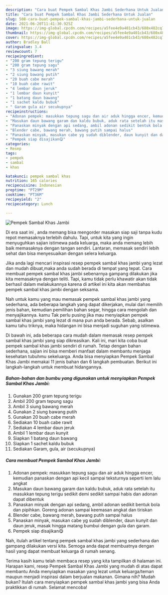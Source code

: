 ```yaml
---
description: "Cara buat Pempek Sambal Khas Jambi Sederhana Untuk Jualan"
title: "Cara buat Pempek Sambal Khas Jambi Sederhana Untuk Jualan"
slug: 508-cara-buat-pempek-sambal-khas-jambi-sederhana-untuk-jualan
date: 2021-06-20T11:41:30.925Z
image: https://img-global.cpcdn.com/recipes/a5fee4e9a401cb43/680x482cq70/pempek-sambal-khas-jambi-foto-resep-utama.jpg
thumbnail: https://img-global.cpcdn.com/recipes/a5fee4e9a401cb43/680x482cq70/pempek-sambal-khas-jambi-foto-resep-utama.jpg
cover: https://img-global.cpcdn.com/recipes/a5fee4e9a401cb43/680x482cq70/pempek-sambal-khas-jambi-foto-resep-utama.jpg
author: Bradley Ball
ratingvalue: 3.4
reviewcount: 7
recipeingredient:
- "200 gram tepung terigu"
- "200 gram tepung sagu"
- "3 siung bawang merah"
- "2 siung bawang putih"
- "20 buah cabe merah"
- "10 buah cabe rawit"
- "4 lembar daun jeruk"
- "1 lembar daun kunyit"
- "1 batang daun bawang"
- "1 sachet kaldu bubuk"
- " Garam gula air secukupnya"
recipeinstructions:
- "Adonan pempek: masukkan tepung sagu dan air aduk hingga encer, kemudian panaskan dengan api kecil sampai teksturnya seperti lem lalu angkat"
- "Masukan daun bawang garam dan kaldu bubuk, aduk rata setelah itu masukkan tepung terigu sedikit demi sedikit sampai habis dan adonan dapat dibentuk"
- "Panaskan minyak dengan api sedang, ambil adonan sedikit bentuk bola dan pipihkan. Goreng adonan sampai keemasan angkat dan tiriskan"
- "Blender cabe, bawang merah, bawang putih sampai halus"
- "Panaskan minyak, masukan cabe yg sudah diblender, daun kunyit dan daun jeruk, masak hingga matang bumbui dengan gula dan garam."
- "Pempek siap disajikan😋"
categories:
- Resep
tags:
- pempek
- sambal
- khas

katakunci: pempek sambal khas 
nutrition: 165 calories
recipecuisine: Indonesian
preptime: "PT29M"
cooktime: "PT36M"
recipeyield: "2"
recipecategory: Lunch

---
```



![Pempek Sambal Khas Jambi](https://img-global.cpcdn.com/recipes/a5fee4e9a401cb43/680x482cq70/pempek-sambal-khas-jambi-foto-resep-utama.jpg)

Di era  saat ini , anda memang bisa mengorder masakan siap saji tanpa kudu repot memasaknya terlebih dahulu. Tapi, untuk kita yang ingin menyuguhkan sajian istimewa pada keluarga, maka anda memang lebih baik memasaknya dengan tangan sendiri. Lantaran, memasak sendiri lebih sehat dan bisa menyesuaikan dengan selera keluarga.

Jika anda lagi mencari inspirasi resep pempek sambal khas jambi yang lezat dan mudah dibuat,maka anda sudah berada di tempat yang tepat. Cara membuat pempek sambal khas jambi  sebenarnya gampang dilakukan jika kita memasaknya dengan teliti. Tapi, kamu tidak perlu khawatir akan tidak berhasil dalam melakukannya 
karena di artikel ini kita akan membahas pempek sambal khas jambi dengan seksama.  



Nah untuk kamu yang mau memasak pempek sambal khas jambi yang sederhana, ada beberapa langkah yang dapat dikerjakan, mulai dari memilih jenis bahan, kemudian pemilihan bahan segar, hingga cara mengolah dan menyajikannya. kamu Tak perlu pusing jika mau menyiapkan pempek sambal khas jambi yang lezat di mana pun anda berada. Sebab, asalkan kamu  tahu triknya, maka hidangan ini bisa menjadi suguhan yang istimewa.

Di bawah ini, ada beberapa cara mudah dalam memasak resep pempek sambal khas jambi yang siap dikreasikan. Kali ini, mari kita coba buat pempek sambal khas jambi sendiri di rumah. Tetap dengan bahan sederhana, sajian ini bisa memberi manfaat dalam membantu menjaga kesehatan tubuhmu sekeluarga. Anda bisa menyiapkan Pempek Sambal Khas Jambi memakai 11 jenis bahan dan 6 langkah pembuatan. Berikut ini langkah-langkah untuk membuat hidangannya.

<!--inarticleads1-->

##### Bahan-bahan dan bumbu yang digunakan untuk menyiapkan Pempek Sambal Khas Jambi:

1. Gunakan 200 gram tepung terigu
1. Ambil 200 gram tepung sagu
1. Ambil 3 siung bawang merah
1. Gunakan 2 siung bawang putih
1. Gunakan 20 buah cabe merah
1. Sediakan 10 buah cabe rawit
1. Sediakan 4 lembar daun jeruk
1. Ambil 1 lembar daun kunyit
1. Siapkan 1 batang daun bawang
1. Siapkan 1 sachet kaldu bubuk
1. Sediakan  Garam, gula, air (secukupnya)




<!--inarticleads2-->

##### Cara membuat Pempek Sambal Khas Jambi:

1. Adonan pempek: masukkan tepung sagu dan air aduk hingga encer, kemudian panaskan dengan api kecil sampai teksturnya seperti lem lalu angkat
1. Masukan daun bawang garam dan kaldu bubuk, aduk rata setelah itu masukkan tepung terigu sedikit demi sedikit sampai habis dan adonan dapat dibentuk
1. Panaskan minyak dengan api sedang, ambil adonan sedikit bentuk bola dan pipihkan. Goreng adonan sampai keemasan angkat dan tiriskan
1. Blender cabe, bawang merah, bawang putih sampai halus
1. Panaskan minyak, masukan cabe yg sudah diblender, daun kunyit dan daun jeruk, masak hingga matang bumbui dengan gula dan garam.
1. Pempek siap disajikan😋




Nah, itulah artikel tentang  pempek sambal khas jambi  yang sederhana dan gampang dilakukan versi kita. Semoga anda dapat membuatnya dengan hasil yang dapat membuat keluarga di rumah senang. 

Terima kasih kamu telah membaca resep yang kita tampilkan di halaman ini. Harapan kami, resep  Pempek Sambal Khas Jambi yang mudah di atas dapat membantu Anda menyiapkan masakan yang lezat untuk keluarga/teman maupun menjadi inspirasi dalam berjualan makanan. Gimana nih? Mudah bukan? Itulah cara menyiapkan pempek sambal khas jambi yang bisa Anda praktikkan di rumah. Selamat mencoba!

